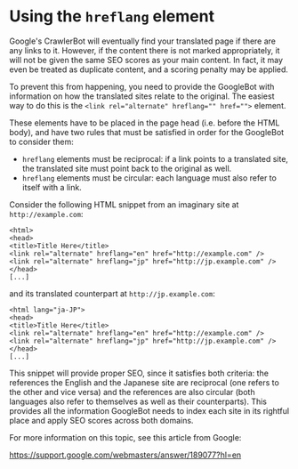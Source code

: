 # Using the `hreflang` element

Google's CrawlerBot will eventually find your translated page if there are any links to it. However, if the content there is not marked appropriately, it will not be given the same SEO scores as your main content. In fact, it may even be treated as duplicate content, and a scoring penalty may be applied.

To prevent this from happening, you need to provide the GoogleBot with information on how the translated sites relate to the original. The easiest way to do this is the `<link rel="alternate" hreflang="" href="">` element.

These elements have to be placed in the page head (i.e. before the HTML body), and have two rules that must be satisfied in order for the GoogleBot to consider them:  
- `hreflang` elements must be reciprocal: if a link points to a translated site, the translated site must point back to the original as well.
- `hreflang` elements must be circular: each language must also refer to itself with a link.

Consider the following HTML snippet from an imaginary site at `http://example.com`:  
```
<html>
<head>
<title>Title Here</title>
<link rel="alternate" hreflang="en" href="http://example.com" />
<link rel="alternate" hreflang="jp" href="http://jp.example.com" />
</head>
[...]
```

and its translated counterpart at `http://jp.example.com`:  
```
<html lang="ja-JP">
<head>
<title>Title Here</title>
<link rel="alternate" hreflang="en" href="http://example.com" />
<link rel="alternate" hreflang="jp" href="http://jp.example.com" />
</head>
[...]
```

This snippet will provide proper SEO, since it satisfies both criteria: the references the English and the Japanese site are reciprocal (one refers to the other and vice versa) and the references are also circular (both languages also refer to themselves as well as their counterparts). This provides all the information GoogleBot needs to index each site in its rightful place and apply SEO scores across both domains.

For more information on this topic, see this article from Google:

<https://support.google.com/webmasters/answer/189077?hl=en>
